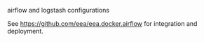 airflow and logstash configurations

See https://github.com/eea/eea.docker.airflow for integration and deployment.
